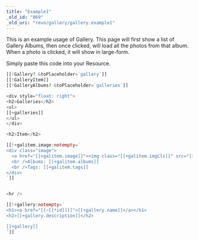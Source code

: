 ```yaml
---
title: "Example1"
_old_id: "869"
_old_uri: "revo/gallery/gallery.example1"
---
```


This is an example usage of Gallery. This page will first show a list of Gallery Albums, then once clicked, will load all the photos from that album. When a photo is clicked, it will show in large-form.

Simply paste this code into your Resource.

``` php 
[[!Gallery? &toPlaceholder=`gallery`]]
[[!GalleryItem]]
[[!GalleryAlbums? &toPlaceholder=`galleries`]]

<div style="float: right">
<h2>Galleries</h2>
<ul>
[[+galleries]]
</ul>
</div>

<h2>Item</h2>

[[!+galitem.image:notempty=`
<div class="image">
  <a href="[[+galitem.image]]"><img class="[[+galitem.imgCls]]" src="[[+galitem.image]]" alt="[[+galitem.name]]" /></a>
  <br />Albums: [[+galitem.albums]]
  <br />Tags: [[+galitem.tags]]
</div>
`]]


<hr />

[[!+gallery:notempty=`
<h1><a href="[[~[[*id]]]]">[[+gallery.name]]</a></h1>
<h2>[[+gallery.description]]</h2>

[[+gallery]]
`]]
```